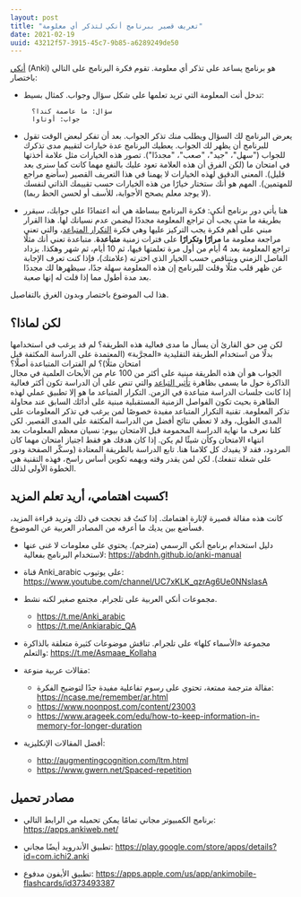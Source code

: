 ```yaml
---
layout: post
title: "تعريف قصير ببرنامج أنكي لتذكر أي معلومة"
date: 2021-02-19
uuid: 43212f57-3915-45c7-9b85-a6289249de50
---
```


[أنكي][anki-wiki] (Anki) هو برنامج يساعد على تذكر أي معلومة.
تقوم فكرة البرنامج على التالي باختصار:
- تدخل أنت المعلومة التي تريد تعلمها على شكل سؤال وجواب. كمثال بسيط:

        سؤال: ما عاصمة كندا؟
        جواب: أوتاوا
- يعرض البرنامج لك السؤال ويطلب منك تذكر الجواب. بعد أن تفكر لبعض الوقت تقول للبرنامج أن يظهر لك الجواب.
  يعطيك البرنامج عدة خيارات لتقييم مدى تذكرك للجواب ("سهل"، "جيد"، "صعب"، "مجددًا").
  تصور هذه الخيارات مثل علامة أخذتها في امتحان ما (لكن الفرق أن هذه العلامة تعود عليك بالنفع مهما كانت كما سنرى بعد قليل).
  المعنى الدقيق لهذه الخيارات لا يهمنا في هذا التعريف القصير (سأضع مراجع للمهتمين).
  المهم هو أنك ستختار خيارًا من هذه الخيارات حسب تقييمك الذاتي لنفسك (لا يوجد معلم يصحح الأجوابة، للأسف أو لحسن الحظ ربما).
- هنا يأتي دور برنامج أنكي: فكرة البرنامج ببساطة هي أنه اعتمادًا على جوابك، سيقرر بطريقة ما متى يجب أن تراجع المعلومة مجددًا ليضمن عدم نسيانك لها.
  هذا القرار مبني على أهم فكرة يجب التركيز عليها وهي فكرة [التكرار المتباعد][sr-wiki]،
  والتي تعني مراجعة معلومة ما **مرارًا وتكرارًا** على فترات زمنية **متباعدة**. متباعدة تعني أنك مثلًا تراجع المعلومة بعد 4 أيام من أول مرة تعلمتها فيها، ثم 10 أيام، ثم شهر وهكذا.
  يزداد الفاصل الزمني ويتناقص حسب الخيار الذي اخترته (علامتك)، فإذا كنت تعرف الإجابة عن ظهر قلب مثلًا وقلت للبرنامج إن هذه المعلومة سهلة جدًا، سيظهرها لك مجددًا بعد مدة أطول
  مما إذا قلت له إنها صعبة.

هذا لب الموضوع باختصار وبدون الغرق بالتفاصيل.

## لكن لماذا؟

لكن من حق القارئ أن يسأل ما مدى فعالية هذه الطريقة؟ لم قد يرغب في استخدامها بدلًا من استخدام الطريقة التقليدية «المجرَّبة» (المعتمدة على الدراسة المكثفة قبل امتحان مثلًا)؟ لم الفترات المتباعدة أصلًا؟  
الجواب هو أن هذه الطريقة مبنية على أكثر من 100 عام من الأبحاث العلمية في مجال الذاكرة حول ما يسمى بظاهرة [تأثير التباعد][spacing-effect-wiki]
والتي تنص على أن الدراسة تكون أكثر فعالية إذا كانت جلسات الدراسة متباعدة في الزمن.
التكرار المتباعد ما هو إلا تطبيق عملي لهذه الظاهرة بحيث تكون الفواصل الزمنية المستقبلية مبنية على أدائك السابق عند محاولة تذكر المعلومة.
تقنية التكرار المتباعد مفيدة خصوصًا لمن يرغب في تذكر المعلومات على المدى الطويل، وقد لا تعطي نتائج أفضل من الدراسة المكثفة على المدى القصير.
لكن كلنا نعرف ما نهاية الدراسة المحمومة قبل الامتحان بيوم: نسيان معظم المعلومات بعد انتهاء الامتحان وكأن شيئًا لم يكن.
إذا كان هدفك هو فقط اجتياز امتحان مهما كان المردود، فقد لا يفيدك كل كلامنا هنا. تابع الدراسة بالطريقة المعتادة (وسكّر الصفحة ودور على شغلة تنفعك).
لكن لمن يقدر وقته ويهمه تكوين أساس راسخ، فهذه التقنية هي الخطوة الأولى لذلك.

## كسبت اهتمامي، أريد تعلم المزيد!

كانت هذه مقالة قصيرة لإثارة اهتمامك. إذا كنتُ قد نجحت في ذلك وتريد قراءة المزيد،
فسأضع بين يديك ما أعرفه من المصادر العربية عن الموضوع.

- دليل استخدام برنامج أنكي الرسمي (مترجم).
  يحتوي على معلومات لا غنى عنها لاستخدام البرنامج بفعالية: <https://abdnh.github.io/anki-manual>

- قناة  Anki_arabic على يوتيوب: <https://www.youtube.com/channel/UC7xKLK_qzrAg6Ue0NNsIasA>

- مجموعات أنكي العربية على تلجرام. مجتمع صغير لكنه نشط.
  - <https://t.me/Anki_arabic>
  - <https://t.me/Ankiarabic_QA>

- مجموعة «الأسماء كلها» على تلجرام. تناقش موضوعات كثيرة متعلقة بالذاكرة والتعلم:
  <https://t.me/Asmaae_Kollaha>

- مقالات عربية منوعة:
  - مقالة مترجمة ممتعة، تحتوي على رسوم تفاعلية مفيدة جدًا لتوضيح الفكرة: <https://ncase.me/remember/ar.html>
  - <https://www.noonpost.com/content/23003>
  - <https://www.arageek.com/edu/how-to-keep-information-in-memory-for-longer-duration>

- أفضل المقالات الإنكليزية:
  - <http://augmentingcognition.com/ltm.html>
  - <https://www.gwern.net/Spaced-repetition>

## مصادر تحميل

- برنامج الكمبيوتر مجاني تمامًا يمكن تحميله من الرابط التالي: <https://apps.ankiweb.net/>

- تطبيق الأندرويد أيضًا مجاني: <https://play.google.com/store/apps/details?id=com.ichi2.anki>

- تطبيق الأيفون مدفوع: <https://apps.apple.com/us/app/ankimobile-flashcards/id373493387>


[anki-wiki]: https://ar.wikipedia.org/wiki/%D8%A3%D9%86%D9%83%D9%8A

[sr-wiki]: https://ar.wikipedia.org/wiki/%D8%AA%D9%83%D8%B1%D8%A7%D8%B1_%D9%85%D8%AA%D8%A8%D8%A7%D8%B9%D8%AF

[spacing-effect-wiki]: https://ar.wikipedia.org/wiki/%D8%AA%D8%A3%D8%AB%D9%8A%D8%B1_%D8%A7%D9%84%D8%AA%D8%A8%D8%A7%D8%B9%D8%AF
